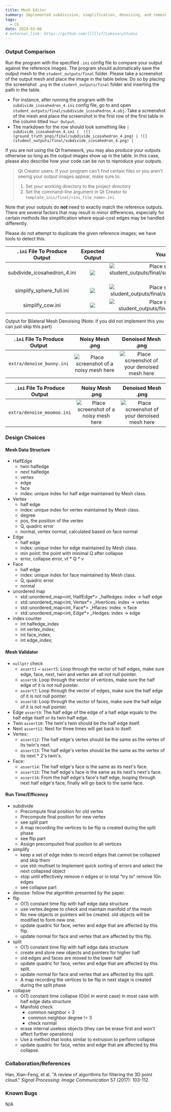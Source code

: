 ```yaml
---
title: Mesh Editor
summary: Implemented subdivision, simplification, denoising, and remeshing using half-edge.
tags:
  - CG
date: 2024-03-06
# external_link: https://github.com/lllllcf/LuminaryStudio
---
```


### Output Comparison

Run the program with the specified `.ini` config file to compare your output against the reference images. The program should automatically save the output mesh to the `student_outputs/final` folder. Please take a screenshot of the output mesh and place the image in the table below. Do so by placing the screenshot `.png` in the `student_outputs/final` folder and inserting the path in the table.

- For instance, after running the program with the `subdivide_icosahedron_4.ini` config file, go to and open `student_outputs/final/subdivide_icosahedron_4.obj`. Take a screenshot of the mesh and place the screenshot in the first row of the first table in the column titled `Your Output`.
- The markdown for the row should look something like `| subdivide_icosahedron_4.ini |  ![](ground_truth_pngs/final/subdivide_icosahedron_4.png) | ![](student_outputs/final/subdivide_icosahedron_4.png) |`

If you are not using the Qt framework, you may also produce your outputs otherwise so long as the output images show up in the table. In this case, please also describe how your code can be run to reproduce your outputs.

> Qt Creator users: If your program can't find certain files or you aren't seeing your output images appear, make sure to:<br/>
>
> 1. Set your working directory to the project directory
> 2. Set the command-line argument in Qt Creator to `template_inis/final/<ini_file_name>.ini`

Note that your outputs do **not** need to exactly match the reference outputs. There are several factors that may result in minor differences, especially for certain methods like simplification where equal-cost edges may be handled differently.



Please do not attempt to duplicate the given reference images; we have tools to detect this.

| `.ini` File To Produce Output |                     Expected Output                      |                         Your Output                          |
| :---------------------------: | :------------------------------------------------------: | :----------------------------------------------------------: |
|  subdivide_icosahedron_4.ini  | ![](https://lllllcf.github.io/src/graphics/ground_truth_pngs/final/subdivide_icosahedron_4.png) | ![Place screenshot of student_outputs/final/subdivide_icosahedron_4.obj here](https://lllllcf.github.io/src/graphics/student_outputs/final/sphere.png) |
|   simplify_sphere_full.ini    |  ![](https://lllllcf.github.io/src/graphics/ground_truth_pngs/final/simplify_sphere_full.png)   | ![Place screenshot of student_outputs/final/simplify_sphere_full.obj here](https://lllllcf.github.io/src/graphics/student_outputs/final/tri.png) |
|       simplify_cow.ini        |      ![](https://lllllcf.github.io/src/graphics/ground_truth_pngs/final/simplify_cow.png)       | ![Place screenshot of student_outputs/final/simplify_cow.obj here](https://lllllcf.github.io/src/graphics/student_outputs/final/cow.png) |



Output for Bilateral Mesh Denoising (Note: if you did not implement this you can just skip this part)

| `.ini` File To Produce Output |                       Noisy Mesh .png                        |                      Denoised Mesh .png                      |
| :---------------------------: | :----------------------------------------------------------: | :----------------------------------------------------------: |
|   `extra/denoise_bunny.ini`   | ![Place screenshot of a noisy mesh here](https://lllllcf.github.io/src/graphics/student_outputs/extra/noise_bunny.png) | ![Place screenshot of your denoised mesh here](https://lllllcf.github.io/src/graphics/student_outputs/extra/denoise_bunny.png) |

| `.ini` File To Produce Output |                       Noisy Mesh .png                        |                      Denoised Mesh .png                      |
| :---------------------------: | :----------------------------------------------------------: | :----------------------------------------------------------: |
|  `extra/denoise_moomoo.ini`   | ![Place screenshot of a noisy mesh here](https://lllllcf.github.io/src/graphics/student_outputs/extra/noise_moomoo.png) | ![Place screenshot of your denoised mesh here](https://lllllcf.github.io/src/graphics/student_outputs/extra/denoise_moomoo.png) |




### Design Choices

#### Mesh Data Structure 

* HalfEdge
  * twin halfedge
  * next halfedge
  * vertex
  * edge
  * face
  * index: unique index for half edge maintained by Mesh class.
* Vertex
  * half edge
  * index: unique index for vertex maintained by Mesh class.
  * degree
  * pos, the position of the vertex
  * Q, quadric error
  * normal, vertex normal, calculated based on face normal
* Edge
  * half edge
  * index: unique index for edge maintained by Mesh class.
  * min point: the point with minimal Q after collapse
  * error, collapse error, vt * Q * v
* Face
  * half edge
  * index: unique index for face maintained by Mesh class.
  * Q, quadric error
  * normal
* unordered map
  * std::unordered_map<int, HalfEdge*> _halfedges: index -> half edge
  * std::unordered_map<int, Vertex*> _Hvertices: index -> vertex
  * std::unordered_map<int, Face*> _Hfaces: index -> face
  * std::unordered_map<int, Edge*> _Hedges: index -> edge
* index counter
  * int halfedge_index
  * int vertex_index;
  * int face_index;
  * int edge_index;

#### Mesh Validator

* `nullptr` check
  * `assert1` ~ `assert5`: Loop through the vector of half edges, make sure edge, face, next, twin and vertex are all not null pointer.
  * `assert6`: Loop through the vector of vertices, make sure the half edge of it is not null pointer.
  * `assert7`: Loop through the vector of edges, make sure the half edge of it is not null pointer.
  * `assert8`: Loop through the vector of faces, make sure the half edge of it is not null pointer.
* Edge `assert9`: The half edge of the edge of a half edge equals to the half edge itself or its twin half edge.
* Twin `assert10`: The twin's twin should be the half edge itself.
* Next `assert11`: Next for three times will get back to itself.
* Vertex:
  * `assert12`: The half edge's vertex should be the same as the vertex of its twin's next.
  * `assert13`: The half edge's vertex should be the same as the vertex of its next * 2's twin's.
* Face:
  * `assert14`: The half edge's face is the same as its next's face.
  * `assert15`: The half edge's face is the same as its next's next's face.
  * `assert16`: From the half edge's face's half edge, looping through next half edge's face, finally will go back to the same face.

#### Run Time/Efficency 

* subdivide
  * Precompute final position for old vertex
  * Precompute final position for new vertex
  * see split part
  * A map recording the vertices to be flip is created during the split phase
  * see flip part
  * Assign precomputed final position to all vertices
* simplify
  * keep a set of edge index to record edges that cannot be collapsed and skip them
  * use std::multiset to Implement quick sorting of errors and select the next collapsed object
  * stop until effectively remove n edges or in total "try to" remove 10n edges
  * see collapse part
* denoise: follow the algorithm presented by the paper.
* flip
  * O(1) constant time flip with half edge data structure
  * use vertex.degree to check and maintain manifold of the mesh
  * No new objects or pointers will be created. old objects will be modified to form new one.
  * update quadric for face, vertex and edge that are affected by this flip.
  * update normal for face  and vertex that are affected by this flip.
* split
  * O(1) constant time flip with half edge data structure
  * create and store new objects and pointers for higher half
  * old edges and faces are moved to the lower half
  * update quadric for face, vertex and edge that are affected by this split.
  * update normal for face  and vertex that are affected by this split.
  * A map recording the vertices to be flip in next stage is created during the split phase
* collapse
  * O(1) constant time collapse (O(n) in worst case) in most case with half edge data structure
  * Manifold check
    * common neighbor < 3
    * common neighbor degree != 3
    * check normal
  * erase internal useless objects (they can be erase first and won't affect further operations)
  * Use a method that looks similar to extrusion to perform collapse
  * update quadric for face, vertex and edge that are affected by this collapse.

### Collaboration/References

Han, Xian-Feng, et al. "A review of algorithms for filtering the 3D point cloud." *Signal Processing: Image Communication* 57 (2017): 103-112.

### Known Bugs

N/A
